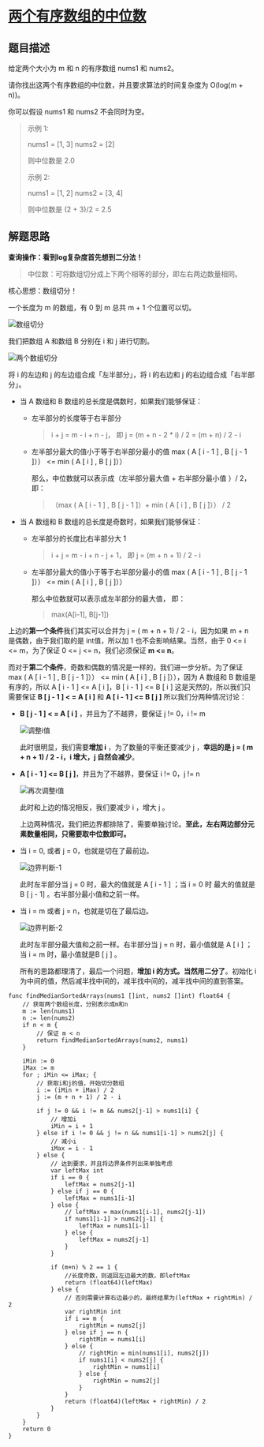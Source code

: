 # [两个有序数组的中位数](https://leetcode-cn.com/problems/median-of-two-sorted-arrays/)

## 题目描述

给定两个大小为 m 和 n 的有序数组 nums1 和 nums2。

请你找出这两个有序数组的中位数，并且要求算法的时间复杂度为 O(log(m + n))。

你可以假设 nums1 和 nums2 不会同时为空。

> 示例 1:
>
> nums1 = [1, 3]
> nums2 = [2]
>
> 则中位数是 2.0
>
> 示例 2:
>
>  nums1 = [1, 2]
> nums2 = [3, 4]
>
> 则中位数是 (2 + 3)/2 = 2.5

## 解题思路

**查询操作：看到log复杂度首先想到二分法！**

> 中位数：可将数组切分成上下两个相等的部分，即左右两边数量相同。

核心思想：数组切分！

一个长度为 m 的数组，有 0 到 m 总共 m + 1 个位置可以切。

![数组切分](/Users/youxuchen/Documents/GitHub/LeetCode/images/寻找两个有序数组的中位数-切分数组.png)

我们把数组 A 和数组 B 分别在 i 和 j 进行切割。

![两个数组切分](/Users/youxuchen/Documents/GitHub/LeetCode/images/寻找两个有序数组的中位数-切分两个数组.png)

将 i 的左边和 j 的左边组合成「左半部分」，将 i 的右边和 j 的右边组合成「右半部分」。

- 当 A 数组和 B 数组的总长度是偶数时，如果我们能够保证：
  - 左半部分的长度等于右半部分

    > i + j = m - i + n - j， 即 j = (m + n - 2 * i) / 2 = (m + n) / 2 - i

  - 左半部分最大的值小于等于右半部分最小的值 max ( A [ i - 1 ] , B [ j - 1 ]）） <= min ( A [ i ] , B [ j ]））

    那么，中位数就可以表示成（左半部分最大值 + 右半部分最小值 ）/ 2，即：

    > （max ( A [ i - 1 ] , B [  j  - 1 ]）+ min ( A [ i ] , B [ j ]）） /  2

    

- 当 A 数组和 B 数组的总长度是奇数时，如果我们能够保证：

  - 左半部分的长度比右半部分大 1

    > i + j = m - i + n - j + 1， 即 j = (m + n + 1) / 2 - i

  - 左半部分最大的值小于等于右半部分最小的值 max ( A [ i - 1 ] , B [ j - 1 ]）） <= min ( A [ i ] , B [ j ]））

    那么中位数就可以表示成左半部分的最大值， 即：

    > max(A[i-1], B[j-1])

上边的**第一个条件**我们其实可以合并为 j = ( m + n + 1) / 2 - i，因为如果 m + n 是偶数，由于我们取的是 int值，所以加 1 也不会影响结果。当然，由于 0 <= i <= m，为了保证 0 <= j <= n，我们必须保证 **m <= n**。



而对于**第二个条件**，奇数和偶数的情况是一样的，我们进一步分析。为了保证 max ( A [ i - 1 ] , B [ j - 1 ]）） <= min ( A [ i ] , B [ j ]）），因为 A 数组和 B 数组是有序的，所以 A [ i - 1 ] <= A [ i ]，B [ i - 1 ] <= B [ i ] 这是天然的，所以我们只需要保证 **B [ j - 1 ] < = A [ i ]** 和 **A [ i - 1 ] <= B [ j ]** 所以我们分两种情况讨论：

- **B [ j - 1 ] < = A [ i ]** ，并且为了不越界，要保证 j != 0，i != m

  ![调整i值](/Users/youxuchen/Documents/GitHub/LeetCode/images/寻找两个有序数组的中位数-调整i值.png)

  此时很明显，我们需要**增加 i** ，为了数量的平衡还要减少 j ，**幸运的是 j = ( m + n + 1) / 2 - i，i 增大，j 自然会减少**。

- **A [ i - 1 ] <= B [ j ]**，并且为了不越界，要保证 i != 0，j != n

  ![再次调整i值](/Users/youxuchen/Documents/GitHub/LeetCode/images/寻找两个有序数组的中位数-再调整i值.png)

  此时和上边的情况相反，我们要减少 i ，增大 j 。

  

  上边两种情况，我们把边界都排除了，需要单独讨论。**至此，左右两边部分元素数量相同，只需要取中位数即可。**

- 当 i = 0, 或者 j = 0，也就是切在了最前边。

  ![边界判断-1](/Users/youxuchen/Documents/GitHub/LeetCode/images/寻找两个有序数组的中位数-边界判断-1.png)

  此时左半部分当 j = 0 时，最大的值就是 A [ i - 1 ] ；当 i = 0 时 最大的值就是 B [ j - 1] 。右半部分最小值和之前一样。

- 当 i = m 或者 j = n，也就是切在了最后边。

  ![边界判断-2](/Users/youxuchen/Documents/GitHub/LeetCode/images/寻找两个有序数组的中位数-边界判断-2.png)


  此时左半部分最大值和之前一样。右半部分当 j = n 时，最小值就是 A [ i ] ；当 i = m 时，最小值就是B [ j ] 。

  所有的思路都理清了，最后一个问题，**增加 i 的方式。当然用二分了**。初始化 i 为中间的值，然后减半找中间的，减半找中间的，减半找中间的直到答案。

  

```golang
func findMedianSortedArrays(nums1 []int, nums2 []int) float64 {
    // 获取两个数组长度，分别表示成m和n
    m := len(nums1)
    n := len(nums2)
    if n < m {
        // 保证 m < n
        return findMedianSortedArrays(nums2, nums1)
    }

    iMin := 0
    iMax := m
    for ; iMin <= iMax; {
        // 获取i和j的值，开始切分数组
        i := (iMin + iMax) / 2
        j := (m + n + 1) / 2 - i

        if j != 0 && i != m && nums2[j-1] > nums1[i] {
            // 增加i
            iMin = i + 1
        } else if i != 0 && j != n && nums1[i-1] > nums2[j] {
            // 减小i
            iMax = i - 1
        } else {
            // 达到要求，并且将边界条件列出来单独考虑
            var leftMax int
            if i == 0 {
                leftMax = nums2[j-1]
            } else if j == 0 {
                leftMax = nums1[i-1]
            } else {
                // leftMax = max(nums1[i-1], nums2[j-1])
                if nums1[i-1] > nums2[j-1] {
                    leftMax = nums1[i-1]
                } else {
                    leftMax = nums2[j-1]
                }
            }

            if (m+n) % 2 == 1 {
                //长度奇数，则返回左边最大的数，即leftMax
                return (float64)(leftMax)
            } else {
                // 否则需要计算右边最小的，最终结果为(leftMax + rightMin) / 2
                var rightMin int
                if i == m {
                    rightMin = nums2[j]
                } else if j == n {
                    rightMin = nums1[i]
                } else {
                    // rightMin = min(nums1[i], nums2[j])
                    if nums1[i] < nums2[j] {
                        rightMin = nums1[i]
                    } else {
                        rightMin = nums2[j]
                    }
                }
                return (float64)(leftMax + rightMin) / 2
            }
        }
    }
    return 0
}
```

